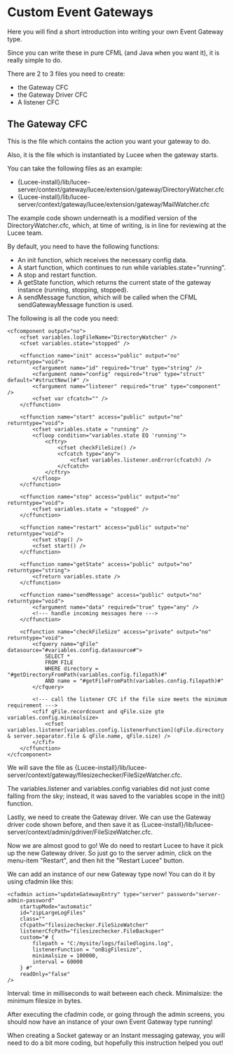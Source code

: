 <!--
{
  "title": "Custom Event Gateways",
  "id": "create-event-gateway",
  "categories": [
    "gateways"
  ],
  "description": "Here you will find a short introduction into writing your own Event Gateway type.",
  "keywords": [
    "Event Gateway",
    "Custom Gateway",
    "Directory Watcher",
    "File Size Checker",
    "Lucee",
    "Gateway Driver"
  ]
}
-->
# Custom Event Gateways

Here you will find a short introduction into writing your own Event Gateway type.

Since you can write these in pure CFML (and Java when you want it), it is really simple to do.

There are 2 to 3 files you need to create:

* the Gateway CFC
* the Gateway Driver CFC
* A listener CFC

## The Gateway CFC

This is the file which contains the action you want your gateway to do.

Also, it is the file which is instantiated by Lucee when the gateway starts.

You can take the following files as an example:

* {Lucee-install}/lib/lucee-server/context/gateway/lucee/extension/gateway/DirectoryWatcher.cfc
* {Lucee-install}/lib/lucee-server/context/gateway/lucee/extension/gateway/MailWatcher.cfc

The example code shown underneath is a modified version of the DirectoryWatcher.cfc, which, at time of writing, is in line for reviewing at the Lucee team.

By default, you need to have the following functions:

* An init function, which receives the necessary config data.
* A start function, which continues to run while variables.state="running".
* A stop and restart function.
* A getState function, which returns the current state of the gateway instance (running, stopping, stopped).
* A sendMessage function, which will be called when the CFML sendGatewayMessage function is used.

The following is all the code you need:

```lucee
<cfcomponent output="no">
    <cfset variables.logFileName="DirectoryWatcher" />
    <cfset variables.state="stopped" />

    <cffunction name="init" access="public" output="no" returntype="void">
        <cfargument name="id" required="true" type="string" />
        <cfargument name="config" required="true" type="struct" default="#structNew()#" />
        <cfargument name="listener" required="true" type="component" />
        <cfset var cfcatch="" />
    </cffunction>

    <cffunction name="start" access="public" output="no" returntype="void">
        <cfset variables.state = "running" />
        <cfloop condition="variables.state EQ 'running'">
            <cftry>
                <cfset checkFileSize() />
                <cfcatch type="any">
                    <cfset variables.listener.onError(cfcatch) />
                </cfcatch>
            </cftry>
        </cfloop>
    </cffunction>

    <cffunction name="stop" access="public" output="no" returntype="void">
        <cfset variables.state = "stopped" />
    </cffunction>

    <cffunction name="restart" access="public" output="no" returntype="void">
        <cfset stop() />
        <cfset start() />
    </cffunction>

    <cffunction name="getState" access="public" output="no" returntype="string">
        <cfreturn variables.state />
    </cffunction>

    <cffunction name="sendMessage" access="public" output="no" returntype="void">
        <cfargument name="data" required="true" type="any" />
        <!--- handle incoming messages here --->
    </cffunction>

    <cffunction name="checkFileSize" access="private" output="no" returntype="void">
        <cfquery name="qFile" datasource="#variables.config.datasource#">
            SELECT *
            FROM FILE
            WHERE directory = "#getDirectoryFromPath(variables.config.filepath)#"
            AND name = "#getFileFromPath(variables.config.filepath)#"
        </cfquery>

        <!--- call the listener CFC if the file size meets the minimum requirement --->
        <cfif qFile.recordcount and qFile.size gte variables.config.minimalsize>
            <cfset variables.listener[variables.config.listenerFunction](qFile.directory & server.separator.file & qFile.name, qFile.size) />
        </cfif>
    </cffunction>
</cfcomponent>
```

We will save the file as {Lucee-install}/lib/lucee-server/context/gateway/filesizechecker/FileSizeWatcher.cfc.

The variables.listener and variables.config variables did not just come falling from the sky; instead, it was saved to the variables scope in the init() function.

Lastly, we need to create the Gateway driver. We can use the Gateway driver code shown before, and then save it as {Lucee-install}/lib/lucee-server/context/admin/gdriver/FileSizeWatcher.cfc.

Now we are almost good to go! We do need to restart Lucee to have it pick up the new Gateway driver. So just go to the server admin, click on the menu-item "Restart", and then hit the "Restart Lucee" button.

We can add an instance of our new Gateway type now! You can do it by using cfadmin like this:

```lucee
<cfadmin action="updateGatewayEntry" type="server" password="server-admin-password"
    startupMode="automatic"
    id="zipLargeLogFiles"
    class=""
    cfcpath="filesizechecker.FileSizeWatcher"
    listenerCfcPath="filesizechecker.FileBackuper"
    custom="# {
        filepath = "C:/mysite/logs/failedlogins.log",
        listenerFunction = "onBigFilesize",
        minimalsize = 100000,
        interval = 60000
    } #"
    readOnly="false"
/>
```

Interval: time in milliseconds to wait between each check.
Minimalsize: the minimum filesize in bytes.

After executing the cfadmin code, or going through the admin screens, you should now have an instance of your own Event Gateway type running!

When creating a Socket gateway or an Instant messaging gateway, you will need to do a bit more coding, but hopefully this instruction helped you out!